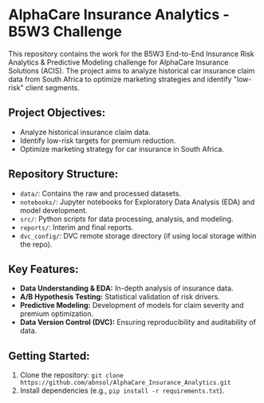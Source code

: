
# AlphaCare Insurance Analytics - B5W3 Challenge

This repository contains the work for the B5W3 End-to-End Insurance Risk Analytics & Predictive Modeling challenge for AlphaCare Insurance Solutions (ACIS). The project aims to analyze historical car insurance claim data from South Africa to optimize marketing strategies and identify "low-risk" client segments.

## Project Objectives:
- Analyze historical insurance claim data.
- Identify low-risk targets for premium reduction.
- Optimize marketing strategy for car insurance in South Africa.

## Repository Structure:
- `data/`: Contains the raw and processed datasets.
- `notebooks/`: Jupyter notebooks for Exploratory Data Analysis (EDA) and model development.
- `src/`: Python scripts for data processing, analysis, and modeling.
- `reports/`: Interim and final reports.
- `dvc_config/`: DVC remote storage directory (if using local storage within the repo).

## Key Features:
- **Data Understanding & EDA:** In-depth analysis of insurance data.
- **A/B Hypothesis Testing:** Statistical validation of risk drivers.
- **Predictive Modeling:** Development of models for claim severity and premium optimization.
- **Data Version Control (DVC):** Ensuring reproducibility and auditability of data.

## Getting Started:
1. Clone the repository: `git clone https://github.com/abnsol/AlphaCare_Insurance_Analytics.git`
2. Install dependencies (e.g., `pip install -r requirements.txt`).


